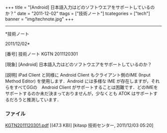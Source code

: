 ﻿+++
title = "[Android] 日本語入力はどのソフトウエアをサポートしているのか？"
date = "2011-12-02"
ttags = ["技術ノート"]
tcategories = ["tech"]
banner = "img/technote.jpg"
+++

-----------------------------------------------------------------------------------------------------------------------------

*技術ノート

2011/12/02*


[番号]
技術ノート KGTN 2011120301

[現象]
[Android] 日本語入力はどのソフトウエアをサポートしているのか？

[説明]
iPad Client と同様に Android Client もクライアント側のIME (Input Method
Editor) を使用します．Android には多様な IME
が存在しますが，それらをすべてGGの　Android Client
がサポートすることは困難です．どのIMEをサポートするのか未だ決まっておりませんが，少なくとも
ATOK はサポートするだろうと推測しています．


### ファイル

 
 


[KGTN2011120301.pdf](http://techreport.kitasp.net/attachments/download/719/KGTN2011120301.pdf)
 [(47.3 KB)] [kitasp 技術センター, 2011/12/03
05:20]


 


 

